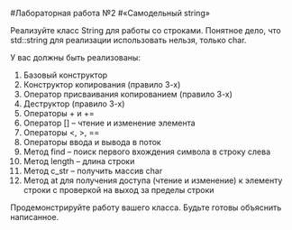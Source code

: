 #Лабораторная работа №2
#«Самодельный string»

Реализуйте класс String для работы со строками. Понятное дело, что std::string для реализации использовать нельзя, только char.

У вас должны быть реализованы:
1.	Базовый конструктор
2.	Конструктор копирования (правило 3-х)
3.	Оператор присваивания копированием (правило 3-х)
4.	Деструктор (правило 3-х)
5.	Операторы + и +=
6.	Оператор [] – чтение и изменение элемента
7.	Операторы <, >, ==
8.	Операторы ввода и вывода в поток
9.	Метод find – поиск первого вхождения символа в строку слева
10.	 Метод length – длина строки
11.	 Метод c_str – получить массив char
12.	 Метод at для получения доступа (чтение и изменение) к элементу строки с проверкой на выход за пределы строки

Продемонстрируйте работу вашего класса. Будьте готовы объяснить написанное.

